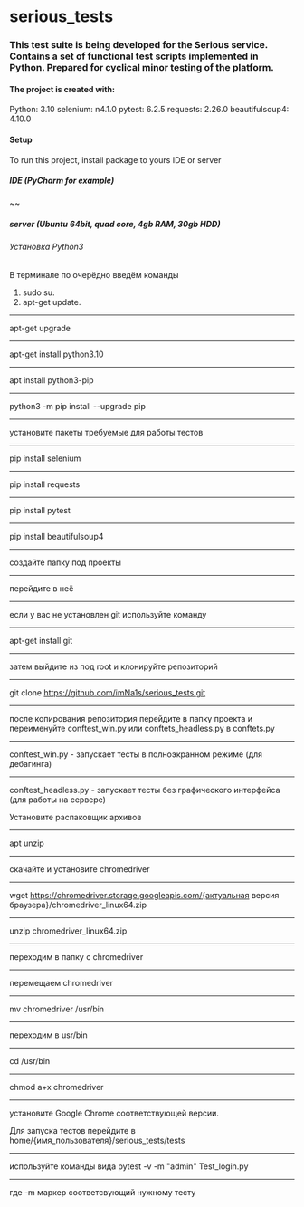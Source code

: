 # serious_tests
### This test suite is being developed for the Serious service. Contains a set of functional test scripts implemented in Python. Prepared for cyclical minor testing of the platform. 
#### The project is created with:
Python: 3.10
selenium: n4.1.0
pytest: 6.2.5
requests: 2.26.0
beautifulsoup4: 4.10.0

#### Setup
To run this project, install package to yours IDE or server

##### IDE (PyCharm for example)

~~

##### server (Ubuntu 64bit, quad core, 4gb RAM, 30gb HDD)

###### Установка Python3

В терминале по очерёдно введём команды

1. sudo su.
2. apt-get update.
_______________
apt-get upgrade
_______________
apt-get install python3.10
_______________
apt install python3-pip
_______________
python3 -m pip install --upgrade pip
_______________
установите пакеты требуемые для работы тестов
_______________
pip install selenium
_______________
pip install requests
_______________
pip install pytest
_______________
pip install beautifulsoup4
_______________
создайте папку под проекты
_______________
перейдите в неё
_______________
если у вас не установлен git используйте команду 
_______________
apt-get install git
_______________
затем выйдите из под root и клонируйте репозиторий
_______________
git clone https://github.com/imNa1s/serious_tests.git
_______________
после копирования репозитория перейдите в папку проекта и переименуйте conftest_win.py или conftets_headless.py в conftets.py
_______________
conftest_win.py - запускает тесты в полноэкранном режиме (для дебагинга)
_______________
conftest_headless.py - запускает тесты без графического интерфейса (для работы на сервере)

Установите распаковщик архивов
_______________
apt unzip
_______________
скачайте и установите chromedriver
_______________
wget https://chromedriver.storage.googleapis.com/{актуальная версия браузера}/chromedriver_linux64.zip
_______________
unzip chromedriver_linux64.zip
_______________
переходим в папку с chromedriver
_______________
перемещаем chromedriver
_______________
mv chromedriver /usr/bin
_______________
переходим в usr/bin
_______________
cd /usr/bin
_______________
chmod a+x chromedriver
_______________
установите Google Chrome соответствующей версии.

Для запуска тестов перейдите в home/{имя_пользователя}/serious_tests/tests
_______________
используйте команды вида pytest -v -m "admin" Test_login.py
_______________
где -m маркер соответсвующий нужному тесту
